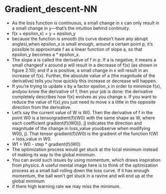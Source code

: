 # Gradient_descent-NN
-  As the loss function is continuous, a small change in x can only result in a small change in y—that’s the intuition behind continuity.
-  f(x + epsilon_x) = y + epsilon_y
-  because the function is smooth (its curve doesn’t have any abrupt angles),when epsilon_x is small enough, around a certain point p, it’s possible to approximate f as a linear function of slope a, so that epsilon_y becomes a * epsilon_x.
- The slope a is called the derivative of f in p. If a is negative, it means a small changeof x around p will result in a decrease of f(x) (as shown in figure 2.10); and if a is positive, a small change in x will result in an increase of f(x). Further, the absolute value of a (the magnitude of the derivative) tells you how quickly this increase or decrease will happen.
- If you’re trying to update x by a factor epsilon_x in order to minimize f(x), andyou know the derivative of f, then your job is done: the derivative completely describes how f(x) evolves as you change x. If you want to reduce the value of f(x),you just need to move x a little in the opposite direction from the derivative.
- Let’s say the current value of W is W0. Then the derivative of f in the point W0 is a tensorgradient(f)(W0) with the same shape as W, where each coefficient gradient(f)(W0)[i, j] indicates the direction and magnitude of the change in loss_value youobserve when modifying W0[i, j]. That tensor gradient(f)(W0) is the gradient of the function f(W) = loss_value in W0.
- W1 = W0 - step * gradient(f)(W0)
- The optimization process would get stuck at the local minimum instead of making its way to the global minimum.
-  You can avoid such issues by using momentum, which draws inspiration from physics. A useful mental image here is to think of the optimization process as a small ball rolling down the loss curve. If it has enough momentum, the ball won’t get stuck in a ravine and will end up at the global minimum
- if there high learning rate we may miss the minimum.
